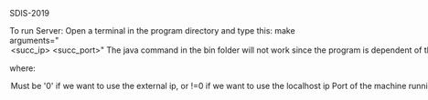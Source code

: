 SDIS-2019

To run Server: Open a terminal in the program directory and type this: make arguments="<option> <port> <succ_ip> <succ_port>"
The java command in the bin folder will not work since the program is dependent of the files folder and the current path

where:

<option>
    Must be '0' if we want to use the external ip, or !=0 if we want to use the localhost ip
<port>
    Port of the machine running this server where the tcp communication will happen. (Recommended to be 0, so that the port is a available port in this machine)
<succ_ip>
    The successor server ip where this server will connect with in the chord ring.
<succ_port>
    The successor server port where the tcp communication will be set

To run Client: Open a terminal in the program directory and type this: make client arguments="<option> <ip> <port> [other options]"
The java command in the bin folder will not work since the program is dependent of the files folder and the current path

where:

<option>
    Can be BACKUP,RESTORE,DELETE,RECLAIM,STATE for the differents protocols
<ip>
    Ip of a server so that we can request information
<port>
    Port of the server so that we can request information
[other options]
    Depends on the protocol used. BACKUP: <file_name> <rep_degree>. RESTORE: <file_name>. DELETE <file_name>. RECLAIM <new_space>.
    <file_name>
        The name of the file we want to interact. Should be the name and not the path. If BACKUP the file should be stored in files/client. If RESTORE the file is restored to files/client/restored
    <rep_degree>
        The replication degree we want for the file
    <new_space>
        The new max space for the server